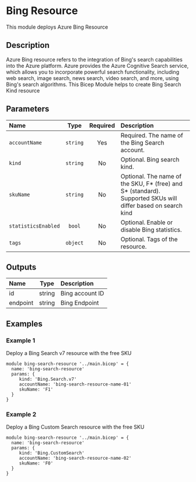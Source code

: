 # Bing Resource

This module deploys Azure Bing Resource

## Description

Azure Bing resource refers to the integration of Bing's search capabilities into the Azure platform. Azure provides the Azure Cognitive Search service, which allows you to incorporate powerful search functionality, including web search, image search, news search, video search, and more, using Bing's search algorithms.
This Bicep Module helps to create Bing Search Kind resource

## Parameters

| Name                | Type     | Required | Description                                                                                                 |
| :------------------ | :------: | :------: | :---------------------------------------------------------------------------------------------------------- |
| `accountName`       | `string` | Yes      | Required. The name of the Bing Search account.                                                              |
| `kind`              | `string` | No       | Optional. Bing search kind.                                                                                 |
| `skuName`           | `string` | No       | Optional. The name of the SKU, F* (free) and S* (standard). Supported SKUs will differ based on search kind |
| `statisticsEnabled` | `bool`   | No       | Optional. Enable or disable Bing statistics.                                                                |
| `tags`              | `object` | No       | Optional. Tags of the resource.                                                                             |

## Outputs

| Name     | Type   | Description     |
| :------- | :----: | :-------------- |
| id       | string | Bing account ID |
| endpoint | string | Bing Endpoint   |

## Examples

### Example 1

Deploy a Bing Search v7 resource with the free SKU

```
module bing-search-resource '../main.bicep' = {
  name: 'bing-search-resource'
  params: {
     kind: 'Bing.Search.v7'
     accountName: 'bing-search-resource-name-01'
     skuName: 'F1'
  }
}
```

### Example 2

Deploy a Bing Custom Search resource with the free SKU

```
module bing-search-resource '../main.bicep' = {
  name: 'bing-search-resource'
  params: {
     kind: 'Bing.CustomSearch'
     accountName: 'bing-search-resource-name-02'
     skuName: 'F0'
  }
}
```